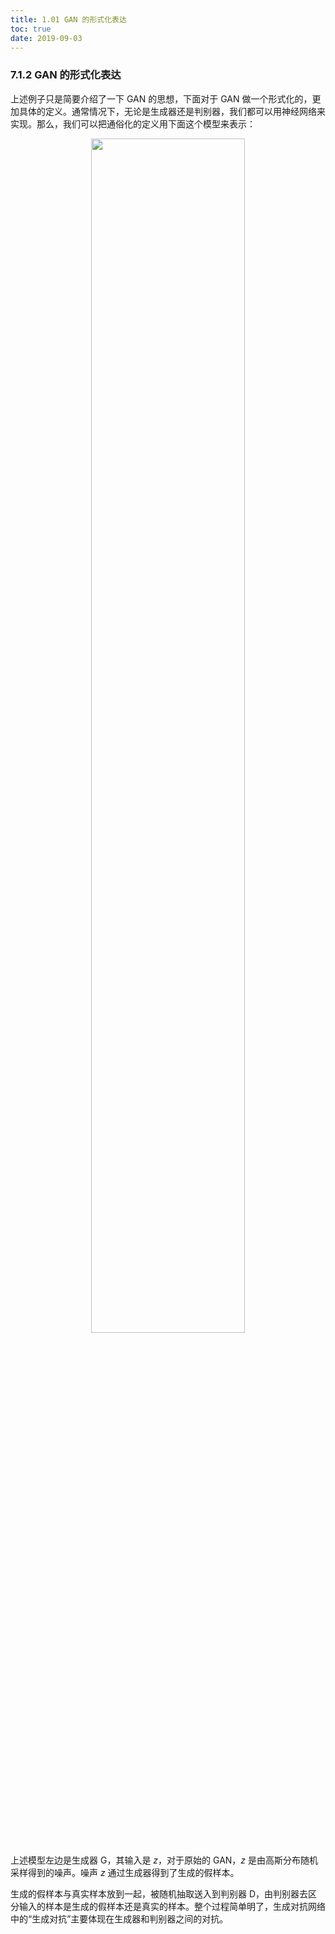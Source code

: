 ```yaml
---
title: 1.01 GAN 的形式化表达
toc: true
date: 2019-09-03
---
```


### 7.1.2 GAN 的形式化表达

上述例子只是简要介绍了一下 GAN 的思想，下面对于 GAN 做一个形式化的，更加具体的定义。通常情况下，无论是生成器还是判别器，我们都可以用神经网络来实现。那么，我们可以把通俗化的定义用下面这个模型来表示：

<p align="center">
    <img width="70%" height="70%" src="http://images.iterate.site/blog/image/20190722/kMX5eXidv1I4.png?imageslim">
</p>


上述模型左边是生成器 G，其输入是 $z$，对于原始的 GAN，$z$ 是由高斯分布随机采样得到的噪声。噪声 $z$ 通过生成器得到了生成的假样本。

生成的假样本与真实样本放到一起，被随机抽取送入到判别器 D，由判别器去区分输入的样本是生成的假样本还是真实的样本。整个过程简单明了，生成对抗网络中的“生成对抗”主要体现在生成器和判别器之间的对抗。
